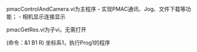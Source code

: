 pmacControlAndCamera.vi为主程序
	- 实现PMAC通讯、Jog、文件下载等功能；
	- 相机显示连接显示

pmacGetRes.vi为子vi，无需打开

(命令：&1 B1 R) 坐标系1，执行Prog1的程序
